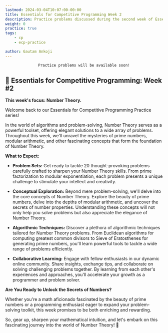 ```yaml
---
lastmod: 2024-03-04T10:07:00-00:00
title: Essentials for Competitive Programming Week 2
description: Practice problems discussed during the second week of Essentials for Competitive Programming lectures at Vignan's Institute of Information Technology.
weight: 0
practice: true
tags: 
    - cp
    - ecp-practice

author: Gautam Ankoji
---
```


<div align="center">

```
Practice problems will be available soon!
```
</div>

## 📝 Essentials for Competitive Programming: Week #2

**This week's focus: Number Theory.**

Welcome back to our Essentials for Competitive Programming Practice series!

In the world of algorithms and problem-solving, Number Theory serves as a powerful toolset, offering elegant solutions to a wide array of problems. Throughout this week, we'll unravel the mysteries of prime numbers, modular arithmetic, and other fascinating concepts that form the foundation of Number Theory.

**What to Expect:**

- **Problem Sets:** Get ready to tackle 20 thought-provoking problems carefully crafted to sharpen your Number Theory skills. From prime factorization to modular exponentiation, each problem presents a unique challenge to stimulate your intellect and creativity.

- **Conceptual Exploration:** Beyond mere problem-solving, we'll delve into the core concepts of Number Theory. Explore the beauty of prime numbers, delve into the depths of modular arithmetic, and uncover the secrets of number properties. Understanding these concepts will not only help you solve problems but also appreciate the elegance of Number Theory.

- **Algorithmic Techniques:** Discover a plethora of algorithmic techniques tailored for Number Theory problems. From Euclidean algorithms for computing greatest common divisors to Sieve of Eratosthenes for generating prime numbers, you'll learn powerful tools to tackle a wide range of problems efficiently.

- **Collaborative Learning:** Engage with fellow enthusiasts in our dynamic online community. Share insights, exchange tips, and collaborate on solving challenging problems together. By learning from each other's experiences and approaches, you'll accelerate your growth as a programmer and problem solver.

**Are You Ready to Unlock the Secrets of Numbers?**

Whether you're a math aficionado fascinated by the beauty of prime numbers or a programming enthusiast eager to expand your problem-solving toolkit, this week promises to be both enriching and rewarding.

So, gear up, sharpen your mathematical intuition, and let's embark on this fascinating journey into the world of Number Theory! 🚀
